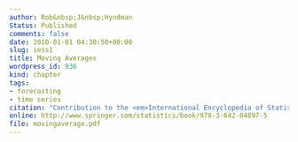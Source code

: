 ```yaml
---
author: Rob&nbsp;J&nbsp;Hyndman
Status: Published
comments: false
date: 2010-01-01 04:30:50+00:00
slug: iess1
title: Moving Averages
wordpress_id: 936
kind: chapter
tags:
- forecasting
- time series
citation: "Contribution to the <em>International Encyclopedia of Statistical Science</em>, ed. Miodrag Lovric, Springer. pp.866-869"
online: http://www.springer.com/statistics/book/978-3-642-04897-5
file: movingaverage.pdf
---
```


